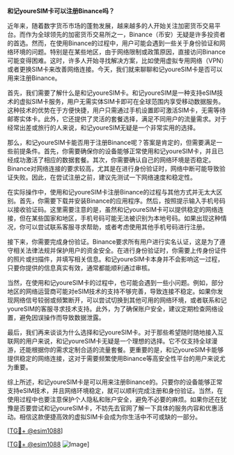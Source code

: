 **和记youreSIM卡可以注册Binance吗？**

近年来，随着数字货币市场的蓬勃发展，越来越多的人开始关注加密货币交易平台。而作为全球领先的加密货币交易所之一，Binance（币安）无疑是许多投资者的首选。然而，在使用Binance的过程中，用户可能会遇到一些关于身份验证和网络环境的问题。特别是在某些地区，由于网络限制或政策原因，直接访问Binance可能变得困难。这时，许多人开始寻找解决方案，比如使用虚拟专用网络（VPN）或者更换SIM卡来改善网络连接。今天，我们就来聊聊和记youreSIM卡是否可以用来注册Binance。

首先，我们需要了解什么是和记youreSIM卡。和记youreSIM是一种支持eSIM技术的虚拟SIM卡服务，用户无需实体SIM卡即可在全球范围内享受移动数据服务。这种技术的优势在于方便快捷，用户只需通过手机设置即可激活SIM卡，无需等待邮寄实体卡。此外，它还提供了灵活的套餐选择，满足不同用户的流量需求。对于经常出差或旅行的人来说，和记youreSIM无疑是一个非常实用的选择。

那么，和记youreSIM卡能否用于注册Binance呢？答案是肯定的，但需要满足一些前提条件。首先，你需要确保你的设备能够正常使用和记youreSIM卡，并且已经成功激活了相应的数据套餐。其次，你需要确认自己的网络环境是否稳定。Binance对网络连接的要求较高，尤其是在进行身份验证时，网络中断可能导致验证失败。因此，在尝试注册之前，建议先测试一下网络速度和稳定性。

在实际操作中，使用和记youreSIM卡注册Binance的过程与其他方式并无太大区别。首先，你需要下载并安装Binance的应用程序。然后，按照提示输入手机号码以接收验证码。这里需要注意的是，虽然和记youreSIM卡可以提供稳定的网络连接，但在某些国家和地区，手机号码可能无法被识别为本地号码。如果出现这种情况，你可以尝试联系客服寻求帮助，或者考虑使用其他手机号码进行注册。

接下来，你需要完成身份验证。Binance要求所有用户进行实名认证，这是为了遵守相关法律法规并保护用户的资金安全。在进行身份验证时，你需要上传身份证件的照片或扫描件，并填写相关信息。和记youreSIM卡本身并不会影响这一过程，只要你提供的信息真实有效，通常都能顺利通过审核。

当然，在使用和记youreSIM卡的过程中，也可能会遇到一些小问题。例如，部分地区的网络运营商可能对eSIM技术的支持不够完善，导致连接不稳定。如果你发现网络信号较弱或频繁断开，可以尝试切换到其他可用的网络环境，或者联系和记youreSIM的客服寻求技术支持。此外，为了确保账户安全，建议定期检查网络设置，避免因误操作而导致数据泄露。

最后，我们再来谈谈为什么选择和记youreSIM卡。对于那些希望随时随地接入互联网的用户来说，和记youreSIM卡无疑是一个理想的选择。它不仅支持全球漫游，还能根据你的需求定制合适的流量套餐。更重要的是，和记youreSIM卡能够提供稳定的网络连接，这对于需要频繁使用Binance等高安全性平台的用户来说尤为重要。

综上所述，和记youreSIM卡是可以用来注册Binance的。只要你的设备能够正常支持eSIM技术，并且网络环境稳定，就可以顺利完成注册和身份验证。当然，在使用过程中也要注意保护个人隐私和账户安全，避免不必要的麻烦。如果你还在犹豫是否要尝试和记youreSIM卡，不妨先去官网了解一下具体的服务内容和优惠活动。相信这款便捷高效的虚拟SIM卡会成为你生活中不可或缺的一部分。

[[TG💪+ @esim1088](https://t.me/s/esim1088)]

[[TG💪+ @esim1088](https://t.me/s/esim1088) ![Image](https://i.postimg.cc/4NQfJmqS/Snipaste-2025-05-13-00-14-12.png)]
